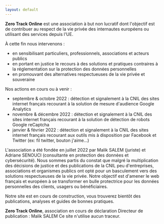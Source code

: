 ```yaml
---
layout: default
---
```


**Zero Track Online** est une association à but non lucratif dont l'objectif est de contribuer au respect de la vie privée des internautes européens ou utilisant des services depuis l'UE.

À cette fin nous intervenons :
- en sensibilisant particuliers, professionnels, associations et acteurs publics
- en portant en justice le recours à des solutions et pratiques contraires à la réglementation sur la protection des données personnelles
- en promouvant des alternatives respectueuses de la vie privée et souveraine

Nos actions en cours ou à venir :
- septembre & octobre 2022 : détection et signalement à la CNIL des sites internet français recourant à la solution de mesure d'audience Google Analytics
- novembre & décembre 2022 : détection et signalement à la CNIL des sites internet français recourant à la solution de détection de robots Google reCaptcha
- janvier & février 2022 : détection et signalement à la CNIL des sites internet français recourant aux outils mis à disposition par Facebook et Twitter (ex: fil twitter, bouton j'aime...)

L'association a été fondée en juillet 2022 par Malik SALEM (juriste) et Adriane SENOUCI (consultante en protection des données et cybersécurité). Nous sommes partis du constat que malgré la multiplication des décisions de justice et des publications de la CNIL peu d'entreprises, associations et organismes publics ont opté pour un basculement vers des solutions respectueuses de la vie privée. Notre objectif est d'amener le web français et européen à se transformer en bulle protectrice pour les données personnelles des clients, usagers ou bénéficiaires.

Notre site est en cours de construction, vous trouverez bientôt des publications, analyses et guides de bonnes pratiques.

**Zero Track Online**, association en cours de déclaration
Directeur de publication : Malik SALEM
Ce site n'utilise aucun traceur.
